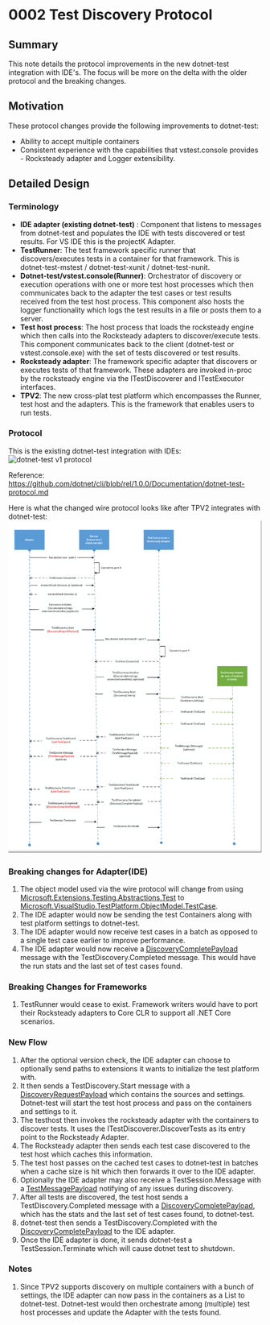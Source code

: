 # 0002 Test Discovery Protocol

## Summary
This note details the protocol improvements in the new dotnet-test integration with IDE's. The focus will be more on the delta with the older protocol and the breaking changes.

## Motivation
These protocol changes provide the following improvements to dotnet-test:
* Ability to accept multiple containers
* Consistent experience with the capabilities that vstest.console provides - Rocksteady adapter and Logger extensibility.

## Detailed Design

### Terminology
* **IDE adapter (existing dotnet-test)** : Component that listens to messages from dotnet-test and populates the IDE with tests discovered or test results. For VS IDE this is the projectK Adapter.
* **TestRunner**: The test framework specific runner that discovers/executes tests in a container for that framework. This is dotnet-test-mstest / dotnet-test-xunit / dotnet-test-nunit.
* **Dotnet-test/vstest.console(Runner)**: Orchestrator of discovery or execution operations with one or more test host processes which then communicates back to the adapter the test cases or test results received from the test host process. This component also hosts the logger functionality which logs the test results in a file or posts them to a server.
* **Test host process**: The host process that loads the rocksteady engine which then calls into the Rocksteady adapters to discover/execute tests. This component communicates back to the client (dotnet-test or vstest.console.exe) with the set of tests discovered or test results.
* **Rocksteady adapter**: The framework specific adapter that discovers or executes tests of that framework. These adapters are invoked in-proc by the rocksteady engine via the ITestDiscoverer and ITestExecutor interfaces.
* **TPV2**: The new cross-plat test platform which encompasses the Runner, test host and the adapters. This is the framework that enables users to run tests.

### Protocol
This is the existing dotnet-test integration with IDEs:
![dotnet-test v1 protocol](https://github.com/dotnet/cli/raw/rel/1.0.0/Documentation/images/DotnetTestDiscoverTests.png)

Reference: https://github.com/dotnet/cli/blob/rel/1.0.0/Documentation/dotnet-test-protocol.md

Here is what the changed wire protocol looks like after TPV2 integrates with dotnet-test:
![dotnet-test v2 protocol](Images/dotnet-test-protocol-v2-discovery.png)

### Breaking changes for Adapter(IDE)
1. The object model used via the wire protocol will change from using [Microsoft.Extensions.Testing.Abstractions.Test](https://github.com/dotnet/cli/blob/rel/1.0.0/src/Microsoft.Extensions.Testing.Abstractions/Test.cs) to [Microsoft.VisualStudio.TestPlatform.ObjectModel.TestCase](https://github.com/Microsoft/vstest/blob/master/src/Microsoft.TestPlatform.ObjectModel/TestCase.cs). 
2. The IDE adapter would now be sending the test Containers along with test platform settings to dotnet-test.
3. The IDE adapter would now receive test cases in a batch as opposed to a single test case earlier to improve performance.
4. The IDE adapter would now receive a [DiscoveryCompletePayload](https://github.com/Microsoft/vstest/blob/master/src/Microsoft.TestPlatform.CommunicationUtilities/Messages/DiscoveryCompletePayload.cs) message with the TestDiscovery.Completed message. This would have the run stats and the last set of test cases found.

### Breaking Changes for Frameworks
1. TestRunner would cease to exist. Framework writers would have to port their Rocksteady adapters to Core CLR to support all .NET Core scenarios.

### New Flow
1. After the optional version check, the IDE adapter can choose to optionally send paths to extensions it wants to initialize the test platform with.
2. It then sends a TestDiscovery.Start message with a [DiscoveryRequestPayload](https://github.com/Microsoft/vstest/blob/master/src/Microsoft.TestPlatform.VsTestConsole.TranslationLayer/Payloads/DiscoveryRequestPayload.cs) which contains the sources and settings. Dotnet-test will start the test host process and pass on the containers and settings to it.
3. The testhost then invokes the rocksteady adapter with the containers to discover tests. It uses the ITestDiscoverer.DiscoverTests as its entry point to the Rocksteady Adapter.
4. The Rocksteady adapter then sends each test case discovered to the test host which caches this information.
5. The test host passes on the cached test cases to dotnet-test in batches when a cache size is hit which then forwards it over to the IDE adapter.
6. Optionally the IDE adapter may also receive a TestSession.Message with a [TestMessagePayload](https://github.com/Microsoft/vstest/blob/master/src/Microsoft.TestPlatform.CommunicationUtilities/Messages/TestMessagePayload.cs) notifying of any issues during discovery.
7. After all tests are discovered, the test host sends a TestDiscovery.Completed message with a [DiscoveryCompletePayload](https://github.com/Microsoft/vstest/blob/master/src/Microsoft.TestPlatform.CommunicationUtilities/Messages/DiscoveryCompletePayload.cs), which has the stats and the last set of test cases found, to dotnet-test. 
8. dotnet-test then sends a TestDiscovery.Completed with the [DiscoveryCompletePayload](https://github.com/Microsoft/vstest/blob/master/src/Microsoft.TestPlatform.CommunicationUtilities/Messages/DiscoveryCompletePayload.cs) to the IDE adapter.
9. Once the IDE adapter is done, it sends dotnet-test a TestSession.Terminate which will cause dotnet test to shutdown.

### Notes
1. Since TPV2 supports discovery on multiple containers with a bunch of settings, the IDE adapter can now pass in the containers as a List<string> to dotnet-test. Dotnet-test would then orchestrate among (multiple) test host processes and update the Adapter with the tests found.
